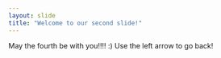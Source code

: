 ```yaml
---
layout: slide
title: "Welcome to our second slide!"
---
```

May the fourth be with you!!!! :)
Use the left arrow to go back!
